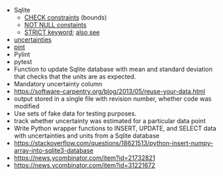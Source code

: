 - Sqlite
   - [CHECK constraints](https://www.sqlite.org/lang_createtable.html#check_constraints) (bounds)
   - [NOT NULL constaints](https://www.sqlite.org/lang_createtable.html#not_null_constraints)
   - [STRICT keyword](https://www.sqlite.org/draft/stricttables.html); [also see](https://news.ycombinator.com/item?id=28259104)
- [uncertainties](https://github.com/lebigot/uncertainties)
- [pint](https://github.com/hgrecco/pint)
- Pylint
- pytest
- Function to update Sqlite database with mean and standard deviation that checks that the units are as expected.
- Mandatory uncertainty column
- <https://software-carpentry.org/blog/2013/05/reuse-your-data.html>
- output stored in a single file with revision number, whether code was modified
- Use sets of fake data for testing purposes.
- track whether uncertainty was estimated for a particular data point
- Write Python wrapper functions to INSERT, UPDATE, and SELECT data with uncertainties and units from a Sqlite database
- <https://stackoverflow.com/questions/18621513/python-insert-numpy-array-into-sqlite3-database>
- <https://news.ycombinator.com/item?id=21732821>
- <https://news.ycombinator.com/item?id=31221672>
